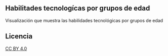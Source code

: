 ## Habilitades tecnologícas por grupos de edad

Visualización que muestra las habilidades tecnológicas por grupos de edad

## Licencia

[CC BY 4.0](https://creativecommons.org/licenses/by/4.0/)

